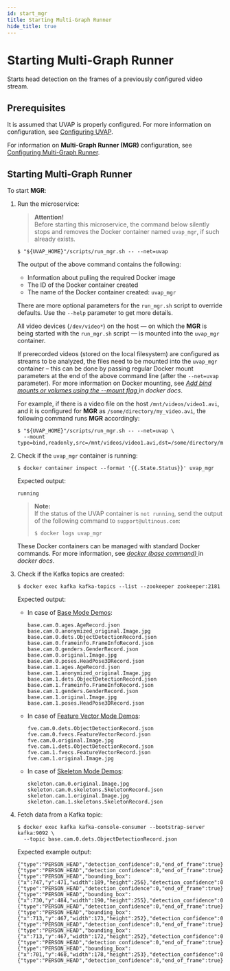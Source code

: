 ```yaml
---
id: start_mgr
title: Starting Multi-Graph Runner
hide_title: true
---
```


# Starting Multi-Graph Runner

Starts head detection on the frames of a previously configured video stream.

## Prerequisites

It is assumed that UVAP is properly configured. For more information on
configuration, see [Configuring UVAP].

For information on **Multi-Graph Runner (MGR)** configuration, see
[Configuring Multi-Graph Runner].

## Starting Multi-Graph Runner 

To start **MGR**:

1. Run the microservice:

   > **Attention!**  
   Before starting this microservice, the command below silently stops and
   removes the Docker container named `uvap_mgr`, if such already exists.
   
   ```
   $ "${UVAP_HOME}"/scripts/run_mgr.sh -- --net=uvap
   ```
	
   The output of the above command contains the following:
   * Information about pulling the required Docker image
   * The ID of the Docker container created
   * The name of the Docker container created: `uvap_mgr`

   There are more optional parameters for the `run_mgr.sh` script to
   override defaults. Use the `--help` parameter to get more details.

   All video devices (`/dev/video*`) on the host — on which the **MGR**
   is being started with the `run_mgr.sh` script — is mounted into the
   `uvap_mgr` container.

   If prerecorded videos (stored on the local filesystem) are configured as
   streams to be analyzed, the files need to be mounted into the `uvap_mgr`
   container – this can be done by passing regular Docker mount parameters
   at the end of the above command line (after the `--net=uvap` parameter).
   For more information on Docker mounting, see
   <a
   href="https://docs.docker.com/engine/reference/commandline/run/#add-bind-mounts-or-volumes-using-the---mount-flag"
   target="_blank">
   <i>Add bind mounts or volumes using the --mount flag</i>
   </a> in _docker docs_.
   
   For example, if there is a video file on the host
   `/mnt/videos/video1.avi`, and it is configured for **MGR** as
   `/some/directory/my_video.avi`, the following command runs
   **MGR** accordingly:
   
   ```
   $ "${UVAP_HOME}"/scripts/run_mgr.sh -- --net=uvap \
     --mount type=bind,readonly,src=/mnt/videos/video1.avi,dst=/some/directory/my_video.avi
   ```
   
1. Check if the `uvap_mgr` container is running:

   ```
   $ docker container inspect --format '{{.State.Status}}' uvap_mgr
   ```

   Expected output:
	
   ```
   running
   ```

   > **Note:**  
   If the status of the UVAP container is `not running`, send the output of
   the following command to `support@ultinous.com`:
   >```
   >$ docker logs uvap_mgr
   >```
	
   These Docker containers can be managed with standard Docker commands.
   For more information, see
   <a
   href="https://docs.docker.com/engine/reference/commandline/docker/"
   target="_blank">
   <i>docker (base command)</i>
   </a> in _docker docs_.

1. Check if the Kafka topics are created:

   ```
   $ docker exec kafka kafka-topics --list --zookeeper zookeeper:2181
   ```
   
   Expected output:
   
   * In case of [Base Mode Demos]:
   
       ```
       base.cam.0.ages.AgeRecord.json
       base.cam.0.anonymized_original.Image.jpg
       base.cam.0.dets.ObjectDetectionRecord.json
       base.cam.0.frameinfo.FrameInfoRecord.json
       base.cam.0.genders.GenderRecord.json
       base.cam.0.original.Image.jpg
       base.cam.0.poses.HeadPose3DRecord.json
       base.cam.1.ages.AgeRecord.json
       base.cam.1.anonymized_original.Image.jpg
       base.cam.1.dets.ObjectDetectionRecord.json
       base.cam.1.frameinfo.FrameInfoRecord.json
       base.cam.1.genders.GenderRecord.json
       base.cam.1.original.Image.jpg
       base.cam.1.poses.HeadPose3DRecord.json
       ```
	   
   * In case of [Feature Vector Mode Demos]:
   
       ```
       fve.cam.0.dets.ObjectDetectionRecord.json
       fve.cam.0.fvecs.FeatureVectorRecord.json
       fve.cam.0.original.Image.jpg
       fve.cam.1.dets.ObjectDetectionRecord.json
       fve.cam.1.fvecs.FeatureVectorRecord.json
       fve.cam.1.original.Image.jpg
       ```
	   
   * In case of [Skeleton Mode Demos]:
   
       ```
       skeleton.cam.0.original.Image.jpg
       skeleton.cam.0.skeletons.SkeletonRecord.json
       skeleton.cam.1.original.Image.jpg
       skeleton.cam.1.skeletons.SkeletonRecord.json
       ```
	   
1. Fetch data from a Kafka topic:

   ```
   $ docker exec kafka kafka-console-consumer --bootstrap-server kafka:9092 \
     --topic base.cam.0.dets.ObjectDetectionRecord.json
   ```
   
   Expected example output:
   ```
   {"type":"PERSON_HEAD","detection_confidence":0,"end_of_frame":true}
   {"type":"PERSON_HEAD","detection_confidence":0,"end_of_frame":true}
   {"type":"PERSON_HEAD","bounding_box":{"x":747,"y":471,"width":189,"height":256},"detection_confidence":0.99951756,"end_of_frame":false}
   {"type":"PERSON_HEAD","detection_confidence":0,"end_of_frame":true}
   {"type":"PERSON_HEAD","bounding_box":{"x":730,"y":484,"width":190,"height":255},"detection_confidence":0.991036654,"end_of_frame":false}
   {"type":"PERSON_HEAD","detection_confidence":0,"end_of_frame":true}
   {"type":"PERSON_HEAD","bounding_box":{"x":713,"y":467,"width":173,"height":252},"detection_confidence":0.999676228,"end_of_frame":false}
   {"type":"PERSON_HEAD","detection_confidence":0,"end_of_frame":true}
   {"type":"PERSON_HEAD","bounding_box":{"x":713,"y":467,"width":172,"height":252},"detection_confidence":0.999602616,"end_of_frame":false}
   {"type":"PERSON_HEAD","detection_confidence":0,"end_of_frame":true}
   {"type":"PERSON_HEAD","bounding_box":{"x":701,"y":468,"width":178,"height":253},"detection_confidence":0.999979258,"end_of_frame":false}
   {"type":"PERSON_HEAD","detection_confidence":0,"end_of_frame":true}
   ```

[Configuring Multi-Graph Runner]: conf_mgr.md#configuring-multi-graph-runner
[Configuring UVAP]: ../demo/demo_overview.md#configuring-uvap
[Base Mode Demos]: ../demo/demo_overview.md#base-mode-demos
[Feature Vector Mode Demos]: ../demo/demo_overview.md#feature-vector-mode-demos
[Skeleton Mode Demos]: ../demo/demo_overview.md#skeleton-mode-demos